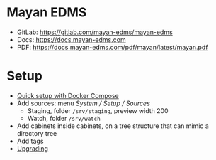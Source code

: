 # Mayan EDMS

-   GitLab: https://gitlab.com/mayan-edms/mayan-edms
-   Docs: https://docs.mayan-edms.com
-   PDF: https://docs.mayan-edms.com/pdf/mayan/latest/mayan.pdf

# Setup

-   [Quick setup with Docker Compose](https://docs.mayan-edms.com/topics/docker.html#using-docker-compose)
-   Add sources: menu _System / Setup / Sources_
    -   Staging, folder `/srv/staging`, preview width 200
    -   Watch, folder `/srv/watch`
-   Add cabinets inside cabinets, on a tree structure that can mimic a directory tree
-   Add tags
-   [Upgrading](https://docs.mayan-edms.com/topics/docker.html#upgrading)
